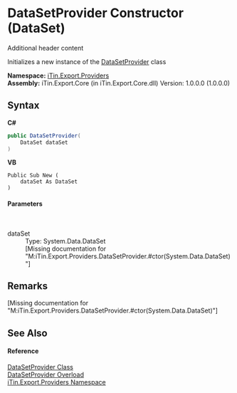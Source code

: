 # DataSetProvider Constructor (DataSet)
Additional header content 

Initializes a new instance of the <a href="a5867bf8-44b5-f776-5c3e-e9c1d4f1fc71">DataSetProvider</a> class

**Namespace:**&nbsp;<a href="88ce2d85-b580-9172-af9f-493dcf584f68">iTin.Export.Providers</a><br />**Assembly:**&nbsp;iTin.Export.Core (in iTin.Export.Core.dll) Version: 1.0.0.0 (1.0.0.0)

## Syntax

**C#**<br />
``` C#
public DataSetProvider(
	DataSet dataSet
)
```

**VB**<br />
``` VB
Public Sub New ( 
	dataSet As DataSet
)
```


#### Parameters
&nbsp;<dl><dt>dataSet</dt><dd>Type: System.Data.DataSet<br />\[Missing <param name="dataSet"/> documentation for "M:iTin.Export.Providers.DataSetProvider.#ctor(System.Data.DataSet)"\]</dd></dl>

## Remarks
\[Missing <remarks> documentation for "M:iTin.Export.Providers.DataSetProvider.#ctor(System.Data.DataSet)"\]

## See Also


#### Reference
<a href="a5867bf8-44b5-f776-5c3e-e9c1d4f1fc71">DataSetProvider Class</a><br /><a href="23a24d9b-fc20-cdad-d0d2-1ce36502f3cb">DataSetProvider Overload</a><br /><a href="88ce2d85-b580-9172-af9f-493dcf584f68">iTin.Export.Providers Namespace</a><br />